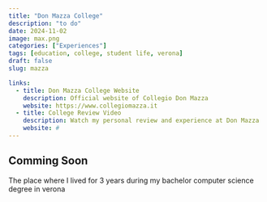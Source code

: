```yaml
---
title: "Don Mazza College"
description: "to do"
date: 2024-11-02
image: max.png
categories: ["Experiences"]
tags: [education, college, student life, verona]
draft: false
slug: mazza

links:
  - title: Don Mazza College Website
    description: Official website of Collegio Don Mazza
    website: https://www.collegiomazza.it
  - title: College Review Video
    description: Watch my personal review and experience at Don Mazza
    website: #
---
```


## Comming Soon

The place where I lived for 3 years during my bachelor computer science degree in verona